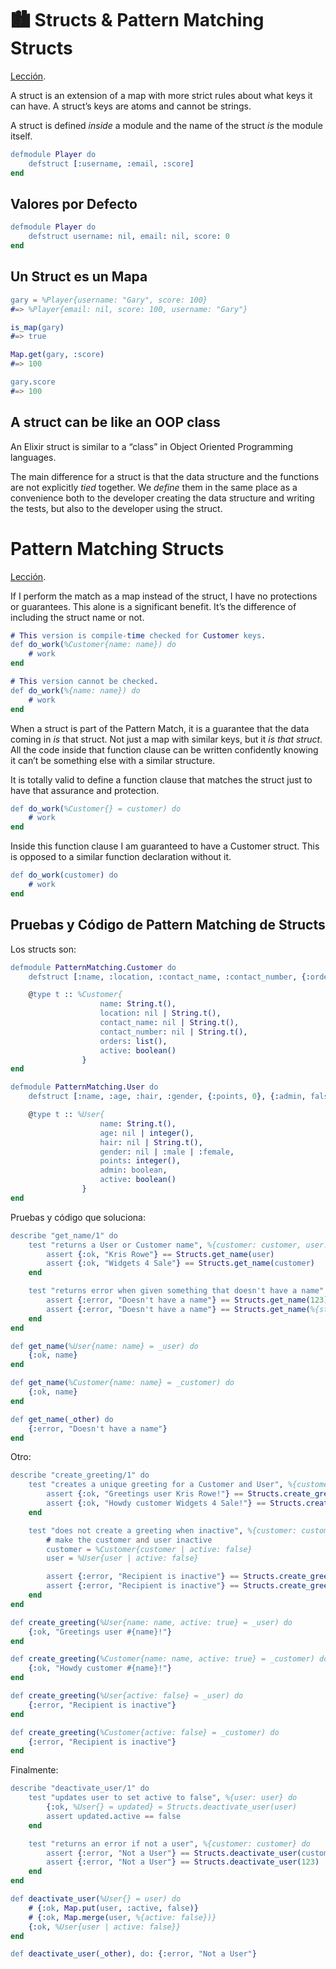 # 🏙 Structs & Pattern Matching Structs

[Lección](https://thinkingelixir.com/course/pattern-matching/module-2/struct/).

A struct is an extension of a map with more strict rules about what keys it can have. A struct’s keys are atoms and cannot be strings.

A struct is defined *inside* a module and the name of the struct *is* the module itself.

```erlang
defmodule Player do
	defstruct [:username, :email, :score]
end
```

## Valores por Defecto

```erlang
defmodule Player do
	defstruct username: nil, email: nil, score: 0
end
```

## Un Struct es un Mapa

```erlang
gary = %Player{username: "Gary", score: 100}
#=> %Player{email: nil, score: 100, username: "Gary"}

is_map(gary)
#=> true

Map.get(gary, :score)      
#=> 100

gary.score
#=> 100
```

## A struct can be like an OOP class

An Elixir struct is similar to a “class” in Object Oriented Programming languages.

The main difference for a struct is that the data structure and the functions are not explicitly *tied* together. We *define* them in the same place as a convenience both to the developer creating the data structure and writing the tests, but also to the developer using the struct.

# Pattern Matching Structs

[Lección](https://thinkingelixir.com/course/pattern-matching/module-3/pattern-matching-a-function-body-struct/).

If I perform the match as a map instead of the struct, I have no protections or guarantees. This alone is a significant benefit. It’s the difference of including the struct name or not.

```erlang
# This version is compile-time checked for Customer keys.
def do_work(%Customer{name: name}) do
	# work
end

# This version cannot be checked.
def do_work(%{name: name}) do
	# work
end
```

When a struct is part of the Pattern Match, it is a guarantee that the data coming in *is* that struct. Not just a map with similar keys, but it *is that struct*. All the code inside that function clause can be written confidently knowing it can’t be something else with a similar structure.

It is totally valid to define a function clause that matches the struct just to have that assurance and protection.

```erlang
def do_work(%Customer{} = customer) do
	# work
end
```

Inside this function clause I am guaranteed to have a Customer struct. This is opposed to a similar function declaration without it.

```erlang
def do_work(customer) do
	# work
end
```


## Pruebas y Código de Pattern Matching de Structs

Los structs son:
```erlang
defmodule PatternMatching.Customer do
	defstruct [:name, :location, :contact_name, :contact_number, {:orders, []}, {:active, true}]

	@type t :: %Customer{
					name: String.t(),
					location: nil | String.t(),
					contact_name: nil | String.t(),
					contact_number: nil | String.t(),
					orders: list(),
					active: boolean()
				}
end

defmodule PatternMatching.User do
	defstruct [:name, :age, :hair, :gender, {:points, 0}, {:admin, false}, {:active, true}]

	@type t :: %User{
					name: String.t(),
					age: nil | integer(),
					hair: nil | String.t(),
					gender: nil | :male | :female,
					points: integer(),
					admin: boolean,
					active: boolean()
				}
end
```

Pruebas y código que soluciona:
```erlang
describe "get_name/1" do
	test "returns a User or Customer name", %{customer: customer, user: user} do
		assert {:ok, "Kris Rowe"} == Structs.get_name(user)
		assert {:ok, "Widgets 4 Sale"} == Structs.get_name(customer)
	end

	test "returns error when given something that doesn't have a name" do
		assert {:error, "Doesn't have a name"} == Structs.get_name(123)
		assert {:error, "Doesn't have a name"} == Structs.get_name(%{stuff: true})
	end
end

def get_name(%User{name: name} = _user) do
	{:ok, name}
end

def get_name(%Customer{name: name} = _customer) do
	{:ok, name}
end

def get_name(_other) do
	{:error, "Doesn't have a name"}
end
```

Otro:
```erlang
describe "create_greeting/1" do
	test "creates a unique greeting for a Customer and User", %{customer: customer, user: user} do
		assert {:ok, "Greetings user Kris Rowe!"} == Structs.create_greeting(user)
		assert {:ok, "Howdy customer Widgets 4 Sale!"} == Structs.create_greeting(customer)
	end

	test "does not create a greeting when inactive", %{customer: customer, user: user} do
		# make the customer and user inactive
		customer = %Customer{customer | active: false}
		user = %User{user | active: false}

		assert {:error, "Recipient is inactive"} == Structs.create_greeting(customer)
		assert {:error, "Recipient is inactive"} == Structs.create_greeting(user)
	end
end

def create_greeting(%User{name: name, active: true} = _user) do
	{:ok, "Greetings user #{name}!"}
end

def create_greeting(%Customer{name: name, active: true} = _customer) do
	{:ok, "Howdy customer #{name}!"}
end

def create_greeting(%User{active: false} = _user) do
	{:error, "Recipient is inactive"}
end

def create_greeting(%Customer{active: false} = _customer) do
	{:error, "Recipient is inactive"}
end
```

Finalmente:
```erlang
describe "deactivate_user/1" do
	test "updates user to set active to false", %{user: user} do
		{:ok, %User{} = updated} = Structs.deactivate_user(user)
		assert updated.active == false
	end

	test "returns an error if not a user", %{customer: customer} do
		assert {:error, "Not a User"} == Structs.deactivate_user(customer)
		assert {:error, "Not a User"} == Structs.deactivate_user(123)
	end
end

def deactivate_user(%User{} = user) do
	# {:ok, Map.put(user, :active, false)}
	# {:ok, Map.merge(user, %{active: false})}
	{:ok, %User{user | active: false}}
end

def deactivate_user(_other), do: {:error, "Not a User"}
```
